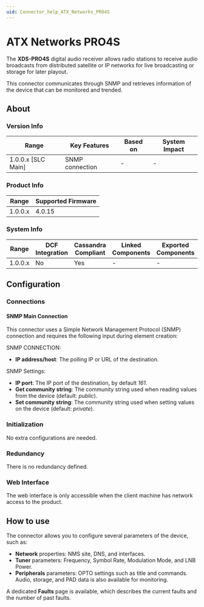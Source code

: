 ```yaml
---
uid: Connector_help_ATX_Networks_PRO4S
---
```


# ATX Networks PRO4S

The **XDS-PRO4S** digital audio receiver allows radio stations to receive audio broadcasts from distributed satellite or IP networks for live broadcasting or storage for later playout.

This connector communicates through SNMP and retrieves information of the device that can be monitored and trended.

## About

### Version Info

| Range                | Key Features     | Based on     | System Impact     |
|----------------------|------------------|--------------|-------------------|
| 1.0.0.x [SLC Main]   | SNMP connection  | -            | -                 |

### Product Info

| Range     | Supported Firmware     |
|-----------|------------------------|
| 1.0.0.x   | 4.0.15                 |

### System Info

| Range     | DCF Integration     | Cassandra Compliant     | Linked Components     | Exported Components     |
|-----------|---------------------|-------------------------|-----------------------|-------------------------|
| 1.0.0.x   | No                  | Yes                     | -                     | -                       |

## Configuration

### Connections

#### SNMP Main Connection

This connector uses a Simple Network Management Protocol (SNMP) connection and requires the following input during element creation:

SNMP CONNECTION:

- **IP address/host**: The polling IP or URL of the destination.

SNMP Settings:

- **IP port**: The IP port of the destination, by default *161*.
- **Get community string**: The community string used when reading values from the device (default: *public*).
- **Set community string**: The community string used when setting values on the device (default: *private*).

### Initialization

No extra configurations are needed.

### Redundancy

There is no redundancy defined.

### Web Interface

The web interface is only accessible when the client machine has network access to the product.

## How to use

The connector allows you to configure several parameters of the device, such as:

- **Network** properties: NMS site, DNS, and interfaces.
- **Tuner** parameters: Frequency, Symbol Rate, Modulation Mode, and LNB Power.
- **Peripherals** parameters: OPTO settings such as title and commands. Audio, storage, and PAD data is also available for monitoring.

A dedicated **Faults** page is available, which describes the current faults and the number of past faults.
